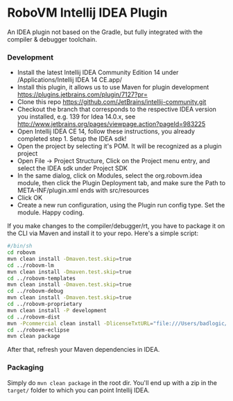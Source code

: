 RoboVM Intellij IDEA Plugin
===========================
An IDEA plugin not based on the Gradle, but fully integrated with the compiler & debugger toolchain.

### Development
* Install the latest Intellij IDEA Community Edition 14 under /Applications/Intellij IDEA 14 CE.app/
* Install this plugin, it allows us to use Maven for plugin development https://plugins.jetbrains.com/plugin/7127?pr=
* Clone this repo https://github.com/JetBrains/intellij-community.git
* Checkout the branch that corresponds to the respective IDEA version you installed, e.g. 139 for Idea 14.0.x, see http://www.jetbrains.org/pages/viewpage.action?pageId=983225
* Open Intellij IDEA CE 14, follow these instructions, you already completed step 1. Setup the IDEA sdk!
* Open the project by selecting it's POM. It will be recognized as a plugin project
* Open File -> Project Structure, Click on the Project menu entry, and select the IDEA sdk under Project SDK
* In the same dialog, click on Modules, select the org.robovm.idea module, then click the Plugin Deployment tab, and make sure the Path to META-INF/plugin.xml ends with src/resources
* Click OK
* Create a new run configuration, using the Plugin run config type. Set the module. Happy coding.

If you make changes to the compiler/debugger/rt, you have to package it on the CLI via Maven and install it to your repo. Here's a simple script:

```bash
#/bin/sh
cd robovm
mvn clean install -Dmaven.test.skip=true
cd ../robovm-lm
mvn clean install -Dmaven.test.skip=true
cd ../robovm-templates
mvn clean install -Dmaven.test.skip=true
cd ../robovm-debug
mvn clean install -Dmaven.test.skip=true
cd ../robovm-proprietary
mvn clean install -P development
cd ../robovm-dist
mvn -Pcommercial clean install -DlicenseTxtURL="file:///Users/badlogic/workspaces/robovm/robovm-proprietary/LICENSE.txt"
cd ../robovm-eclipse
mvn clean package
```

After that, refresh your Maven dependencies in IDEA.


### Packaging
Simply do `mvn clean package` in the root dir. You'll end up with a zip in the `target/` folder to which you can point Intellij IDEA.
